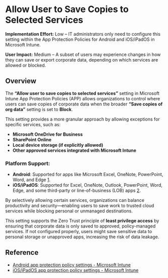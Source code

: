 # Allow User to Save Copies to Selected Services

**Implementation Effort:** Low – IT administrators only need to configure this setting within the App Protection Policies for Android and iOS/iPadOS in Microsoft Intune.

**User Impact:** Medium – A subset of users may experience changes in how they can save or export corporate data, depending on which services are allowed or blocked.

## Overview

The **“Allow user to save copies to selected services”** setting in Microsoft Intune App Protection Policies (APP) allows organizations to control where users can save copies of corporate data when the broader **“Save copies of org data”** setting is set to **Block**.

This setting provides a more granular approach by allowing exceptions for specific services, such as:
- **Microsoft OneDrive for Business**
- **SharePoint Online**
- **Local device storage (if explicitly allowed)**
- **Other approved services integrated with Microsoft Intune**

### Platform Support:
- **Android**: Supported for apps like Microsoft Excel, OneNote, PowerPoint, Word, and Edge [1](https://learn.microsoft.com/en-us/intune/intune-service/apps/app-protection-policy-settings-android).
- **iOS/iPadOS**: Supported for Excel, OneNote, Outlook, PowerPoint, Word, Edge, and some third-party or line-of-business (LOB) apps [2](https://learn.microsoft.com/en-us/mem/intune/apps/app-protection-policy-settings-ios?form=MG0AV3).

By selectively allowing certain services, organizations can balance productivity and security—enabling users to save work to trusted cloud services while blocking personal or unmanaged destinations.

This setting supports the Zero Trust principle of **least privilege access** by ensuring that corporate data is only saved to approved, policy-managed services. If not configured properly, users might save sensitive data to personal storage or unapproved apps, increasing the risk of data leakage.

## Reference

- [Android app protection policy settings - Microsoft Intune](https://learn.microsoft.com/en-us/intune/intune-service/apps/app-protection-policy-settings-android)  
- [iOS/iPadOS app protection policy settings - Microsoft Intune](https://learn.microsoft.com/en-us/mem/intune/apps/app-protection-policy-settings-ios?form=MG0AV3)  
